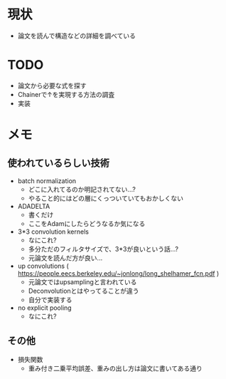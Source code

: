 # 現状

* 論文を読んで構造などの詳細を調べている

# TODO

* 論文から必要な式を探す
* Chainerで↑を実現する方法の調査
* 実装

# メモ

## 使われているらしい技術

* batch normalization
  * どこに入れてるのか明記されてない...?
  * やること的にはどの層にくっついていてもおかしくない
* ADADELTA
  * 書くだけ
  * ここをAdamにしたらどうなるか気になる
* 3*3 convolution kernels
  * なにこれ?
  * 多分ただのフィルタサイズで、3*3が良いという話...?
  * 元論文を読んだ方が良い...
* up convolutions ( https://people.eecs.berkeley.edu/~jonlong/long_shelhamer_fcn.pdf )
  * 元論文ではupsamplingと言われている
  * Deconvolutionとはやってることが違う
  * 自分で実装する
* no explicit pooling
  * なにこれ?

## その他

* 損失関数
  * 重み付き二乗平均誤差、重みの出し方は論文に書いてある通り
